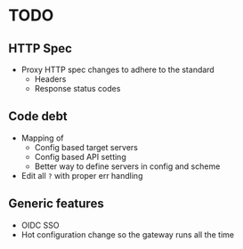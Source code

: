 # TODO

## HTTP Spec

- Proxy HTTP spec changes to adhere to the standard
    - Headers
    - Response status codes

## Code debt

- Mapping of
    - Config based target servers
    - Config based API setting
    - Better way to define servers in config and scheme
- Edit all `?` with proper err handling

## Generic features

- OIDC SSO
- Hot configuration change so the gateway runs all the time